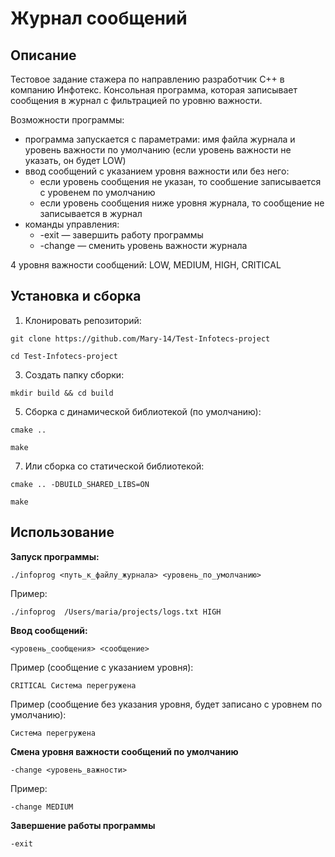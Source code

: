 # Журнал сообщений

## Описание
Тестовое задание стажера по направлению разработчик C++ в компанию Инфотекс.
Консольная программа, которая записывает сообщения в журнал с фильтрацией по уровню важности.

Возможности программы:
- программа запускается с параметрами: имя файла журнала и уровень важности по умолчанию (если уровень важности не указать, он будет LOW)
- ввод сообщений с указанием уровня важности или без него:
    - если уровень сообщения не указан, то сообшение записывается с уровенем по умолчанию
    - если уровень сообщения ниже уровня журнала, то сообщение не записывается в журнал
- команды управления:
    - -exit — завершить работу программы
    - -change — сменить уровень важности журнала

4 уровня важности сообщений: 
    LOW,
    MEDIUM,
    HIGH,
    CRITICAL

## Установка и сборка
1.  Клонировать репозиторий:
   
`git clone https://github.com/Mary-14/Test-Infotecs-project`
    
`cd Test-Infotecs-project`
   
3.  Создать папку сборки:

`mkdir build && cd build`
   
5. Сборка с динамической библиотекой (по умолчанию):
   
`cmake ..`
   
`make`
   
7. Или сборка со статической библиотекой:
   
`cmake .. -DBUILD_SHARED_LIBS=ON`
   
`make`


## Использование

**Запуск программы:**

`./infoprog <путь_к_файлу_журнала> <уровень_по_умолчанию>`

Пример:

`./infoprog  /Users/maria/projects/logs.txt HIGH`

**Ввод сообщений:**

`<уровень_сообщения> <сообщение>`

Пример (сообщение с указанием уровня):

`CRITICAL Система перегружена`

Пример (сообщение без указания уровня, будет записано с уровнем по умолчанию):

`Система перегружена`

**Смена уровня важности сообщений по умолчанию**

`-change <уровень_важности>`

Пример:

`-change MEDIUM`

**Завершение работы программы**

`-exit`
